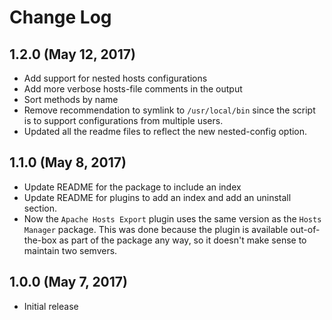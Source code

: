 # Change Log

## 1.2.0 (May 12, 2017)

 - Add support for nested hosts configurations
 - Add more verbose hosts-file comments in the output
 - Sort methods by name
 - Remove recommendation to symlink to `/usr/local/bin` since
   the script is to support configurations from multiple users.
 - Updated all the readme files to reflect the new nested-config option.

## 1.1.0 (May 8, 2017)

 - Update README for the package to include an index
 - Update README for plugins to add an index
   and add an uninstall section.
 - Now the `Apache Hosts Export` plugin uses the same
   version as the `Hosts Manager` package. This was done
   because the plugin is available out-of-the-box as part
   of the package any way, so it doesn't make sense to
   maintain two semvers.

## 1.0.0 (May 7, 2017)

 - Initial release

